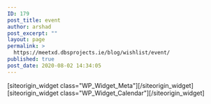 ```yaml
---
ID: 179
post_title: event
author: arshad
post_excerpt: ""
layout: page
permalink: >
  https://meetxd.dbsprojects.ie/blog/wishlist/event/
published: true
post_date: 2020-08-02 14:34:05
---
```

<div id="pl-179"  class="panel-layout" ><div id="pg-179-0"  class="panel-grid panel-no-style" ><div id="pgc-179-0-0"  class="panel-grid-cell"  data-weight="1" ><div id="panel-179-0-0-0" class="so-panel widget widget_meta panel-first-child" data-index="0" data-style="{&quot;background_image_attachment&quot;:false,&quot;background_display&quot;:&quot;tile&quot;}" >[siteorigin_widget class="WP_Widget_Meta"]<input type="hidden" value="{&quot;instance&quot;:{&quot;title&quot;:&quot;&quot;,&quot;so_sidebar_emulator_id&quot;:&quot;meta-17910000&quot;,&quot;option_name&quot;:&quot;widget_meta&quot;},&quot;args&quot;:{&quot;before_widget&quot;:&quot;&lt;div id=\&quot;panel-179-0-0-0\&quot; class=\&quot;so-panel widget widget_meta panel-first-child\&quot; data-index=\&quot;0\&quot; data-style=\&quot;{&amp;quot;background_image_attachment&amp;quot;:false,&amp;quot;background_display&amp;quot;:&amp;quot;tile&amp;quot;}\&quot; &gt;&quot;,&quot;after_widget&quot;:&quot;&lt;\/div&gt;&quot;,&quot;before_title&quot;:&quot;&lt;h3 class=\&quot;widget-title\&quot;&gt;&quot;,&quot;after_title&quot;:&quot;&lt;\/h3&gt;&quot;,&quot;widget_id&quot;:&quot;widget-0-0-0&quot;}}" />[/siteorigin_widget]</div><div id="panel-179-0-0-1" class="so-panel widget widget_calendar panel-last-child" data-index="1" data-style="{&quot;background_image_attachment&quot;:false,&quot;background_display&quot;:&quot;tile&quot;}" >[siteorigin_widget class="WP_Widget_Calendar"]<input type="hidden" value="{&quot;instance&quot;:{&quot;title&quot;:&quot;&quot;,&quot;so_sidebar_emulator_id&quot;:&quot;calendar-17910001&quot;,&quot;option_name&quot;:&quot;widget_calendar&quot;},&quot;args&quot;:{&quot;before_widget&quot;:&quot;&lt;div id=\&quot;panel-179-0-0-1\&quot; class=\&quot;so-panel widget widget_calendar panel-last-child\&quot; data-index=\&quot;1\&quot; data-style=\&quot;{&amp;quot;background_image_attachment&amp;quot;:false,&amp;quot;background_display&amp;quot;:&amp;quot;tile&amp;quot;}\&quot; &gt;&quot;,&quot;after_widget&quot;:&quot;&lt;\/div&gt;&quot;,&quot;before_title&quot;:&quot;&lt;h3 class=\&quot;widget-title\&quot;&gt;&quot;,&quot;after_title&quot;:&quot;&lt;\/h3&gt;&quot;,&quot;widget_id&quot;:&quot;widget-0-0-1&quot;}}" />[/siteorigin_widget]</div></div></div></div>